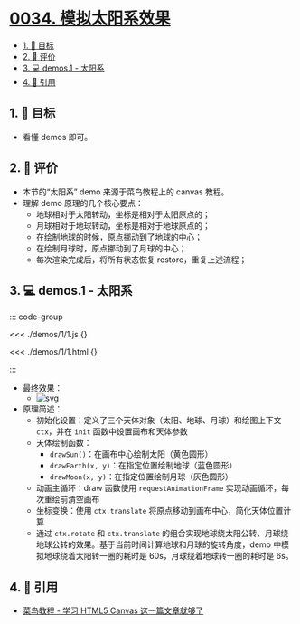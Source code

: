 # [0034. 模拟太阳系效果](https://github.com/tnotesjs/TNotes.canvas/tree/main/notes/0034.%20%E6%A8%A1%E6%8B%9F%E5%A4%AA%E9%98%B3%E7%B3%BB%E6%95%88%E6%9E%9C)

<!-- region:toc -->

- [1. 🎯 目标](#1--目标)
- [2. 🫧 评价](#2--评价)
- [3. 💻 demos.1 - 太阳系](#3--demos1---太阳系)
- [4. 🔗 引用](#4--引用)

<!-- endregion:toc -->

## 1. 🎯 目标

- 看懂 demos 即可。

## 2. 🫧 评价

- 本节的“太阳系” demo 来源于菜鸟教程上的 canvas 教程。
- 理解 demo 原理的几个核心要点：
  - 地球相对于太阳转动，坐标是相对于太阳原点的；
  - 月球相对于地球转动，坐标是相对于地球原点的；
  - 在绘制地球的时候，原点挪动到了地球的中心；
  - 在绘制月球时，原点挪动到了月球的中心；
  - 每次渲染完成后，将所有状态恢复 restore，重复上述流程；

## 3. 💻 demos.1 - 太阳系

::: code-group

<<< ./demos/1/1.js {}

<<< ./demos/1/1.html {}

:::

- 最终效果：
  - ![svg](./assets/1.gif)
- 原理简述：
  - 初始化设置：定义了三个天体对象（太阳、地球、月球）和绘图上下文 `ctx`，并在 `init` 函数中设置画布和天体参数
  - 天体绘制函数：
    - `drawSun()`：在画布中心绘制太阳（黄色圆形）
    - `drawEarth(x, y)`：在指定位置绘制地球（蓝色圆形）
    - `drawMoon(x, y)`：在指定位置绘制月球（灰色圆形）
  - 动画主循环：draw 函数使用 `requestAnimationFrame` 实现动画循环，每次重绘前清空画布
  - 坐标变换：使用 `ctx.translate` 将原点移动到画布中心，简化天体位置计算
  - 通过 `ctx.rotate` 和 `ctx.translate` 的组合实现地球绕太阳公转、月球绕地球公转的效果。基于当前时间计算地球和月球的旋转角度，demo 中模拟地球绕着太阳转一圈的耗时是 60s，月球绕着地球转一圈的耗时是 6s。

## 4. 🔗 引用

- [菜鸟教程 - 学习 HTML5 Canvas 这一篇文章就够了][1]

[1]: https://www.runoob.com/w3cnote/html5-canvas-intro.html
